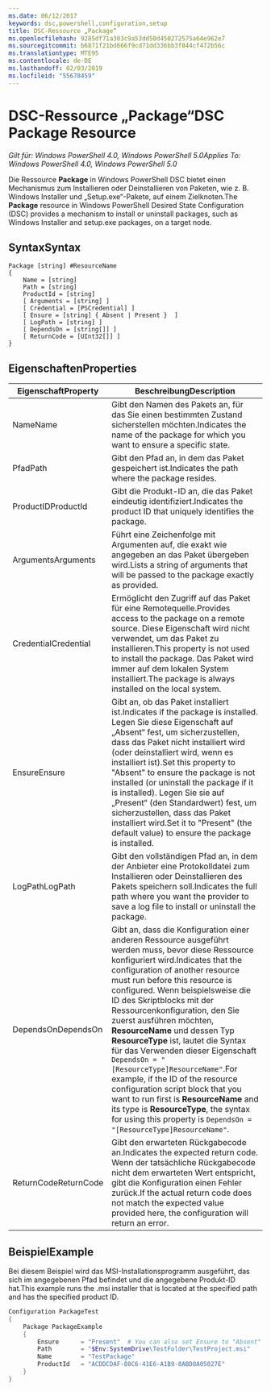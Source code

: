 ```yaml
---
ms.date: 06/12/2017
keywords: dsc,powershell,configuration,setup
title: DSC-Ressource „Package“
ms.openlocfilehash: 9285df71a303c9a53dd50d450272575a64e962e7
ms.sourcegitcommit: b6871f21bd666f9cd71dd336bb3f844cf472b56c
ms.translationtype: MTE95
ms.contentlocale: de-DE
ms.lasthandoff: 02/03/2019
ms.locfileid: "55678459"
---
```

# <a name="dsc-package-resource"></a><span data-ttu-id="5b785-103">DSC-Ressource „Package“</span><span class="sxs-lookup"><span data-stu-id="5b785-103">DSC Package Resource</span></span>

<span data-ttu-id="5b785-104">_Gilt für: Windows PowerShell 4.0, Windows PowerShell 5.0_</span><span class="sxs-lookup"><span data-stu-id="5b785-104">_Applies To: Windows PowerShell 4.0, Windows PowerShell 5.0_</span></span>

<span data-ttu-id="5b785-105">Die Ressource **Package** in Windows PowerShell DSC bietet einen Mechanismus zum Installieren oder Deinstallieren von Paketen, wie z. B. Windows Installer und „Setup.exe“-Pakete, auf einem Zielknoten.</span><span class="sxs-lookup"><span data-stu-id="5b785-105">The **Package** resource in Windows PowerShell Desired State Configuration (DSC) provides a mechanism to install or uninstall packages, such as Windows Installer and setup.exe packages, on a target node.</span></span>

## <a name="syntax"></a><span data-ttu-id="5b785-106">Syntax</span><span class="sxs-lookup"><span data-stu-id="5b785-106">Syntax</span></span>

```
Package [string] #ResourceName
{
    Name = [string]
    Path = [string]
    ProductId = [string]
    [ Arguments = [string] ]
    [ Credential = [PSCredential] ]
    [ Ensure = [string] { Absent | Present }  ]
    [ LogPath = [string] ]
    [ DependsOn = [string[]] ]
    [ ReturnCode = [UInt32[]] ]
}
```

## <a name="properties"></a><span data-ttu-id="5b785-107">Eigenschaften</span><span class="sxs-lookup"><span data-stu-id="5b785-107">Properties</span></span>

| <span data-ttu-id="5b785-108">Eigenschaft</span><span class="sxs-lookup"><span data-stu-id="5b785-108">Property</span></span> | <span data-ttu-id="5b785-109">Beschreibung</span><span class="sxs-lookup"><span data-stu-id="5b785-109">Description</span></span> |
| --- | --- |
| <span data-ttu-id="5b785-110">Name</span><span class="sxs-lookup"><span data-stu-id="5b785-110">Name</span></span>| <span data-ttu-id="5b785-111">Gibt den Namen des Pakets an, für das Sie einen bestimmten Zustand sicherstellen möchten.</span><span class="sxs-lookup"><span data-stu-id="5b785-111">Indicates the name of the package for which you want to ensure a specific state.</span></span>|
| <span data-ttu-id="5b785-112">Pfad</span><span class="sxs-lookup"><span data-stu-id="5b785-112">Path</span></span>| <span data-ttu-id="5b785-113">Gibt den Pfad an, in dem das Paket gespeichert ist.</span><span class="sxs-lookup"><span data-stu-id="5b785-113">Indicates the path where the package resides.</span></span>|
| <span data-ttu-id="5b785-114">ProductID</span><span class="sxs-lookup"><span data-stu-id="5b785-114">ProductId</span></span>| <span data-ttu-id="5b785-115">Gibt die Produkt-ID an, die das Paket eindeutig identifiziert.</span><span class="sxs-lookup"><span data-stu-id="5b785-115">Indicates the product ID that uniquely identifies the package.</span></span>|
| <span data-ttu-id="5b785-116">Arguments</span><span class="sxs-lookup"><span data-stu-id="5b785-116">Arguments</span></span>| <span data-ttu-id="5b785-117">Führt eine Zeichenfolge mit Argumenten auf, die exakt wie angegeben an das Paket übergeben wird.</span><span class="sxs-lookup"><span data-stu-id="5b785-117">Lists a string of arguments that will be passed to the package exactly as provided.</span></span>|
| <span data-ttu-id="5b785-118">Credential</span><span class="sxs-lookup"><span data-stu-id="5b785-118">Credential</span></span>| <span data-ttu-id="5b785-119">Ermöglicht den Zugriff auf das Paket für eine Remotequelle.</span><span class="sxs-lookup"><span data-stu-id="5b785-119">Provides access to the package on a remote source.</span></span> <span data-ttu-id="5b785-120">Diese Eigenschaft wird nicht verwendet, um das Paket zu installieren.</span><span class="sxs-lookup"><span data-stu-id="5b785-120">This property is not used to install the package.</span></span> <span data-ttu-id="5b785-121">Das Paket wird immer auf dem lokalen System installiert.</span><span class="sxs-lookup"><span data-stu-id="5b785-121">The package is always installed on the local system.</span></span>|
| <span data-ttu-id="5b785-122">Ensure</span><span class="sxs-lookup"><span data-stu-id="5b785-122">Ensure</span></span>| <span data-ttu-id="5b785-123">Gibt an, ob das Paket installiert ist.</span><span class="sxs-lookup"><span data-stu-id="5b785-123">Indicates if the package is installed.</span></span> <span data-ttu-id="5b785-124">Legen Sie diese Eigenschaft auf „Absent“ fest, um sicherzustellen, dass das Paket nicht installiert wird (oder deinstalliert wird, wenn es installiert ist).</span><span class="sxs-lookup"><span data-stu-id="5b785-124">Set this property to "Absent" to ensure the package is not installed (or uninstall the package if it is installed).</span></span> <span data-ttu-id="5b785-125">Legen Sie sie auf „Present“ (den Standardwert) fest, um sicherzustellen, dass das Paket installiert wird.</span><span class="sxs-lookup"><span data-stu-id="5b785-125">Set it to "Present" (the default value) to ensure the package is installed.</span></span>|
| <span data-ttu-id="5b785-126">LogPath</span><span class="sxs-lookup"><span data-stu-id="5b785-126">LogPath</span></span>| <span data-ttu-id="5b785-127">Gibt den vollständigen Pfad an, in dem der Anbieter eine Protokolldatei zum Installieren oder Deinstallieren des Pakets speichern soll.</span><span class="sxs-lookup"><span data-stu-id="5b785-127">Indicates the full path where you want the provider to save a log file to install or uninstall the package.</span></span>|
| <span data-ttu-id="5b785-128">DependsOn</span><span class="sxs-lookup"><span data-stu-id="5b785-128">DependsOn</span></span> | <span data-ttu-id="5b785-129">Gibt an, dass die Konfiguration einer anderen Ressource ausgeführt werden muss, bevor diese Ressource konfiguriert wird.</span><span class="sxs-lookup"><span data-stu-id="5b785-129">Indicates that the configuration of another resource must run before this resource is configured.</span></span> <span data-ttu-id="5b785-130">Wenn beispielsweise die ID des Skriptblocks mit der Ressourcenkonfiguration, den Sie zuerst ausführen möchten, **ResourceName** und dessen Typ **ResourceType** ist, lautet die Syntax für das Verwenden dieser Eigenschaft `DependsOn = "[ResourceType]ResourceName"`.</span><span class="sxs-lookup"><span data-stu-id="5b785-130">For example, if the ID of the resource configuration script block that you want to run first is **ResourceName** and its type is **ResourceType**, the syntax for using this property is `DependsOn = "[ResourceType]ResourceName"`.</span></span>|
| <span data-ttu-id="5b785-131">ReturnCode</span><span class="sxs-lookup"><span data-stu-id="5b785-131">ReturnCode</span></span>| <span data-ttu-id="5b785-132">Gibt den erwarteten Rückgabecode an.</span><span class="sxs-lookup"><span data-stu-id="5b785-132">Indicates the expected return code.</span></span> <span data-ttu-id="5b785-133">Wenn der tatsächliche Rückgabecode nicht dem erwarteten Wert entspricht, gibt die Konfiguration einen Fehler zurück.</span><span class="sxs-lookup"><span data-stu-id="5b785-133">If the actual return code does not match the expected value provided here, the configuration will return an error.</span></span>|

## <a name="example"></a><span data-ttu-id="5b785-134">Beispiel</span><span class="sxs-lookup"><span data-stu-id="5b785-134">Example</span></span>

<span data-ttu-id="5b785-135">Bei diesem Beispiel wird das MSI-Installationsprogramm ausgeführt, das sich im angegebenen Pfad befindet und die angegebene Produkt-ID hat.</span><span class="sxs-lookup"><span data-stu-id="5b785-135">This example runs the .msi installer that is located at the specified path and has the specified product ID.</span></span>

```powershell
Configuration PackageTest
{
    Package PackageExample
    {
        Ensure      = "Present"  # You can also set Ensure to "Absent"
        Path        = "$Env:SystemDrive\TestFolder\TestProject.msi"
        Name        = "TestPackage"
        ProductId   = "ACDDCDAF-80C6-41E6-A1B9-8ABD8A05027E"
    }
}
```
